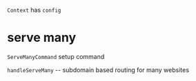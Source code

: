 `Context` has `config`

# serve many

`ServeManyCommand` setup command

`handleServeMany` -- subdomain based routing for many websites
